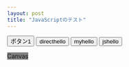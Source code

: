 ```yaml
---
layout: post
title: "JavaScriptのテスト"
---
```


<button type="button" onclick="rect();">ボタン1</button>
<button type="button" onclick="alert('Hello');">directhello</button>
<button type="button" onclick="hello2();">myhello</button>
<button type="button" onclick="js_hello();">jshello</button>

<canvas id="main_canvas" width="500" height="500" style="background-color:gray;">Canvas</canvas>



<script>
  // <!--
function hello2() {
alert("Hello");
};
  // -->
</script>

<script src="/minimatest/assets/js/hello.js"></script>

<script>
  // <!--
function rect() {
alert("no");
let canvas = document.getElementById("main_canvas");
let context = canvas.getContext('2d');
context.fillRect(0,0,100,100);
};
  // -->
</script>
